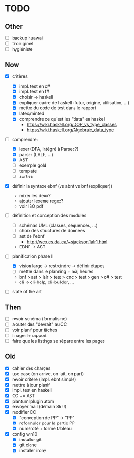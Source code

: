 # TODO

## Other
- [ ] backup huawai
- [ ] tiroir gimel
- [ ] hygiéniste

## Now
- [x] critères
  - [x] impl. test en c#
  - [x] impl. test en f#
  - [x] choisir -> haskell
  - [x] expliquer cadre de haskell (futur, origine, utilisation, ...)
  - [x] mettre du code de test dans le rapport
  - [x] latex/minted
  - [x] comprendre ce qu'est les "data" en haskell
    - https://wiki.haskell.org/OOP_vs_type_classes
    - https://wiki.haskell.org/Algebraic_data_type

- [ ] comprendre:
  - [x] lexer (DFA, intégré à Parsec?)
  - [x] parser (LALR, ...)
  - [x] AST
  - [ ] exemple gold
  - [ ] template
  - [ ] sorties

- [x] définir la syntaxe ebnf (vs abnf vs bnf (expliquer))
  - mixer les deux?
  - ajouter lexeme regex?
  - voir ISO pdf

- [ ] définition et conception des modules
  - [ ] schémas UML (classes, séquences, ...)
  - [ ] choix des structures de données
  - [ ] ast de l'ebnf
    - http://web.cs.dal.ca/~sjackson/lalr1.html
  - EBNF -> AST

- [ ] planification phase II
  - [x] vision large -> restreindre -> définir étapes
  - [ ] mettre dans le planning + màj heures
  - bnf > ast > lalr > test > cnc > test > gen > c# > test
  - cli -> cli-help, cli-builder, ...

- [ ] state of the art

## Then
- [ ] revoir schéma (formalisme)
- [ ] ajouter des "devrait" au CC
- [ ] voir planif pour tâches
- [ ] imager le rapport
- [ ] faire que les listings se sépare entre les pages

## Old
- [x] cahier des charges
- [x] use case (on arrive, on fait, on part)
- [x] revoir critère (impl. ebnf simple)
- [x] mettre à jour planif
- [x] impl. test en haskell
- [x] CC += AST
- [x] plantuml plugin atom
- [x] envoyer mail (demain 8h !!)
- [x] modifier CC
  - [x] "conception de PP" -> "PP"
  - [x] reformuler pour la partie PP
  - [x] numéroté + forme tableau
- [x] config win10
  - [x] installer git
  - [x] git clone
  - [x] installer irony
